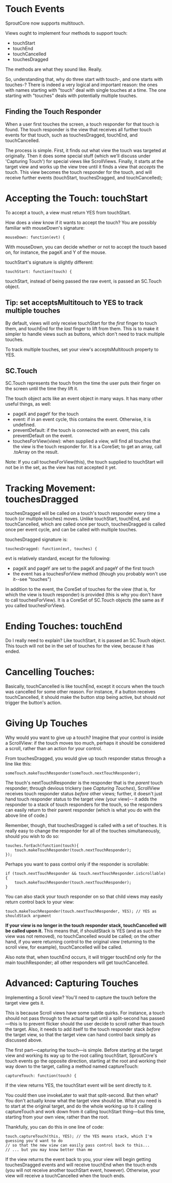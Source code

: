 Touch Events
============
SproutCore now supports multitouch.

Views ought to implement four methods to support touch:

- touchStart
- touchEnd
- touchCancelled
- touchesDragged

The methods are what they sound like. Really.

So, understanding that, why do three start with touch-, and one starts with touches-? There is
indeed a very logical and important reason: the ones with names starting with "touch" deal
with single touches at a time. The one starting with "touches" deals with potentially multiple touches.

Finding the Touch Responder
---------------------------
When a user first touches the screen, a touch responder for that touch is found. The touch responder
is the view that receives all further touch events for that touch, such as touchesDragged, touchEnd,
and touchCancelled.

The process is simple. First, it finds out what view the touch was targeted at originally. Then it
does some special stuff (which we'll discuss under 'Capturing Touch') for special views like ScrollViews. 
Finally, it starts at the target view and works up the view tree until it finds a view that _accepts_ the touch.
This view becomes the touch responder for the touch, and will receive further events 
(touchStart, touchesDragged, and touchCancelled);

Accepting the Touch: touchStart
===============================
To accept a touch, a view must return YES from touchStart.

How does a view know if it wants to accept the touch? You are possibly familiar with mouseDown's signature:

	mouseDown: function(evt) {

With mouseDown, you can decide whether or not to accept the touch based on, for instance, the pageX and Y
of the mouse.

touchStart's signature is slightly different:

	touchStart: function(touch) {

touchStart, instead of being passed the raw event, is passed an SC.Touch object. 

Tip: set acceptsMultitouch to YES to track multiple touches
-----------------------------------------------------------
By default, views will only receive touchStart for the _first_ finger to touch them,
and touchEnd for the _last_ finger to lift from them. This is to make it simpler to
handle views such as buttons, which don't need to track multiple touches.

To track multiple touches, set your view's acceptsMultitouch property to YES.

SC.Touch
-------------
SC.Touch represents the touch from the time the user puts their finger on the screen until the time they lift it.

The touch object acts like an event object in many ways. It has many other useful things, as well:

- pageX and pageY for the touch
- event: if in an event cycle, this contains the event. Otherwise, it is undefined.
- preventDefault: if the touch is connected with an event, this calls preventDefault on the event.
- touchesForView(view): when supplied a view, will find all touches that the view is the
  touch responder for. It is a CoreSet; to get an array, call .toArray on the result.

Note: If you call touchesForView(this), the touch supplied to touchStart will not be in the set,
as the view has not accepted it yet.

Tracking Movement: touchesDragged
=================================
touchesDragged will be called on a touch's touch responder every time a touch 
(or multiple touches) moves. Unlike touchStart, touchEnd, and touchCancelled, which are
called once per touch, touchesDragged is called once per event cycle, and can be called
with multiple touches.

touchesDragged signature is:

	touchesDragged: function(evt, touches) {

evt is relatively standard, except for the following:

- pageX and pageY are set to the pageX and pageY of the first touch
- the event has a touchesForView method (though you probably won't use it--see "touches")

In addition to the event, the CoreSet of touches for the view (that is, for which the view
is touch responder) is provided (this is why you don't have to call touchesForView).
It is a CoreSet of SC.Touch objects (the same as if you called touchesForView).

Ending Touches: touchEnd
========================
Do I really need to explain? Like touchStart, it is passed an SC.Touch object. This touch will
not be in the set of touches for the view, because it has ended.

Cancelling Touches:
===================
Basically, touchCancelled is like touchEnd, except it occurs when the touch was cancelled for
some other reason. For instance, if a button receives touchCancelled, it should make the button
stop being active, but should _not_ trigger the button's action.

Giving Up Touches
=================
Why would you want to give up a touch? Imagine that your control is inside a ScrollView:
if the touch moves too much, perhaps it should be considered a scroll, rather than an
action for your control.

From touchesDragged, you would give up touch responder status through a line like this:

	someTouch.makeTouchResponder(someTouch.nextTouchResponder);

The touch's nextTouchResponder is the responder that is the _parent_ touch responder; through
devious trickery (see *Capturing Touches*), ScrollView receives touch responder status _before_
other views; further, it doesn't just hand touch responder status to the target view (your view)--
it adds the responder to a stack of touch responders for the touch, so the responders can easily
return to their parent responder (which is what you do with the above line of code.)

Remember, though, that touchesDragged is called with a set of touches. It is really easy
to change the responder for all of the touches simultaneously, should you wish to do so:

	touches.forEach(function(touch){
		touch.makeTouchResponder(touch.nextTouchResponder);
	});

Perhaps you want to pass control only if the responder is scrollable:

	if (touch.nextTouchResponder && touch.nextTouchResponder.isScrollable) {
		touch.makeTouchResponder(touch.nextTouchResponder);
	}

You can also stack your touch responder on so that child views may easily return control back
to your view:

	touch.makeTouchResponder(touch.nextTouchResponder, YES); // YES as shouldStack argument

**If your view is no longer in the touch responder stack, touchCancelled will be called upon it.**
This means that, if shouldStack is YES (and as such the view was not removed), no touchCancelled
would be called; on the other hand, if you were returning control to the original view (returning to
the scroll view, for example), touchCancelled will be called.

Also note that, when touchEnd occurs, it will trigger touchEnd only for the main touchResponder; all
other responders will get touchCancelled.


Advanced: Capturing Touches
===========================
Implementing a Scroll view? You'll need to capture the touch before the target view gets it.

This is because Scroll views have some subtle quirks. For instance, a touch should not pass
through to the actual target until a split-second has passed—this is to prevent flicker should
the user decide to scroll rather than touch the target. Also, it needs to add itself to the
touch responder stack _before_ the target view, so that the target view can hand control back
simply as discussed above.

The first part—capturing the touch—is simple. Before starting at the target view and working its
way up to the root calling touchStart, SproutCore's touch events go the opposite direction, starting
at the root and working their way down to the target, calling a method named captureTouch:

	captureTouch: function(touch) {

If the view returns YES, the touchStart event will be sent directly to it.

You could then use invokeLater to wait that split-second. But then what? You don't actually
know what the target view should be. What you need is to start at the original target, and
do the whole working up to it calling captureTouch and work down from it calling touchStart
thing—but this time, starting from your own view, rather than the root. 

Thankfully, you can do this in one line of code:

	touch.captureTouch(this, YES); // the YES means stack, which I'm guessing you'd want to do
	// so that the new view can easily pass control back to this...
	// ... but you may know better than me

If the view returns the event back to you, your view will begin getting touchesDragged events and
will receive touchEnd when the touch ends (you will not receive another touchStart event, however). 
Otherwise, your view will receive a touchCancelled when the touch ends.
